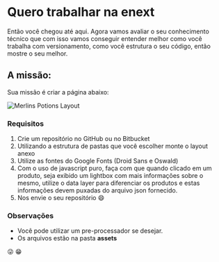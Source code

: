 # Quero trabalhar na enext

Então você chegou até aqui. Agora vamos avaliar o seu conhecimento técnico que com isso vamos conseguir entender melhor como você trabalha com versionamento, como você estrutura o seu código, então mostre o seu melhor.

## A missão:

Sua missão é criar a página abaixo:

![Merlins Potions Layout](assets/potions-layout.png)

### Requisitos

1. Crie um repositório no GitHub ou no Bitbucket
1. Utilizando a estrutura de pastas que você escolher monte o layout anexo
1. Utilize as fontes do Google Fonts (Droid Sans e Oswald)
1. Com o uso de javascript puro, faça com que quando clicado em um produto, seja exibido um lightbox com mais informações sobre o mesmo, utilize o data layer para diferenciar os produtos e estas informações devem puxadas do arquivo json fornecido.
1. Nos envie o seu repositório :smile:

### Observações

- Você pode utilizar um pre-processador se desejar.
- Os arquivos estão na pasta **assets**

:stuck_out_tongue_winking_eye: :grin:
